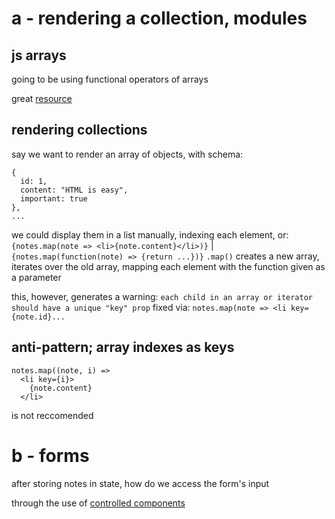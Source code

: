 # a - rendering a collection, modules

## js arrays

going to be using functional operators of arrays

great [resource](https://www.youtube.com/playlist?list=PL0zVEGEvSaeEd9hlmCXrk5yUyqUag-n84)

## rendering collections

say we want to render an array of objects, with schema:
```
{
  id: 1,
  content: "HTML is easy",
  important: true
},
...
```
we could display them in a list manually, indexing each element, or:
`{notes.map(note => <li>{note.content}</li>)}` | `{notes.map(function(note) => {return ...})}`
`.map()` creates a new array, iterates over the old array, mapping each element with the function given as a parameter

this, however, generates a warning:
`each child in an array or iterator should have a unique "key" prop`
fixed via: `notes.map(note => <li key={note.id}...`

## anti-pattern; array indexes as keys

```
notes.map((note, i) =>
  <li key={i}>
    {note.content}
  </li>
```

is not reccomended

# b - forms

after storing notes in state, how do we access the form's input

through the use of [controlled components](https://react.dev/reference/react-dom/components/input#controlling-an-input-with-a-state-variable)

